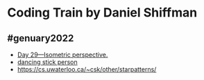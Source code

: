 # Coding Train by Daniel Shiffman 

## #genuary2022

- [Day 29—Isometric perspective.](https://editor.p5js.org/unicornCoder/sketches/i-An4AHAt)
- [dancing stick person](https://editor.p5js.org/codingtrain/full/tXYQPrRYq)
- https://cs.uwaterloo.ca/~csk/other/starpatterns/
